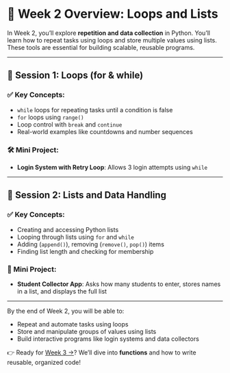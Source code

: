 # 📘 Week 2 Overview: Loops and Lists

In Week 2, you’ll explore **repetition and data collection** in Python. You’ll learn how to repeat tasks using loops and store multiple values using lists. These tools are essential for building scalable, reusable programs.

---

## 🔁 Session 1: Loops (for & while)

### ✅ Key Concepts:
- `while` loops for repeating tasks until a condition is false
- `for` loops using `range()`
- Loop control with `break` and `continue`
- Real-world examples like countdowns and number sequences

### 🛠️ Mini Project:
- **Login System with Retry Loop**: Allows 3 login attempts using `while`

---

## 🧺 Session 2: Lists and Data Handling

### ✅ Key Concepts:
- Creating and accessing Python lists
- Looping through lists using `for` and `while`
- Adding (`append()`), removing (`remove()`, `pop()`) items
- Finding list length and checking for membership

### 🚀 Mini Project:
- **Student Collector App**: Asks how many students to enter, stores names in a list, and displays the full list

---

By the end of Week 2, you will be able to:
- Repeat and automate tasks using loops
- Store and manipulate groups of values using lists
- Build interactive programs like login systems and data collectors

👉 Ready for [Week 3 →](../week3/README.md)? We’ll dive into **functions** and how to write reusable, organized code!
